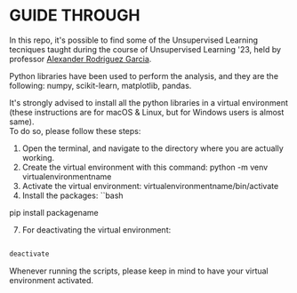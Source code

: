 # GUIDE THROUGH


In this repo, it's possible to find some of the Unsupervised Learning tecniques taught during the course of Unsupervised Learning '23, held by professor [Alexander Rodriguez Garcia](https://datascience.sissa.it/person/156/alex-rodriguez).

Python libraries have been used to perform the analysis, and they are the following: numpy, scikit-learn, matplotlib, pandas. 



It's strongly advised to install all the python libraries in a virtual environment (these instructions are for macOS & Linux, but for Windows users is almost same). <br>
To do so, please follow these steps: 

1. Open the terminal, and navigate to the directory where you are actually working.
2. Create the virtual environment with this command:        python -m venv virtualenvironmentname
3. Activate the virtual environment:                        virtualenvironmentname/bin/activate
4. Install the packages:
``bash

pip install packagename


7. For deactivating the virtual environment:

```bash

deactivate

```


Whenever running the scripts, please keep in mind to have your virtual environment activated. 
